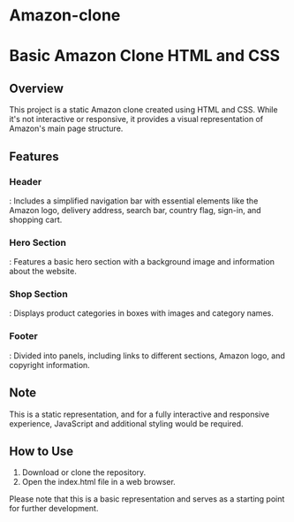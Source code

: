 # Amazon-clone
<h1>Basic Amazon Clone HTML and CSS</h1>
<h2>Overview</h2>
<p>This project is a static Amazon clone created using HTML and CSS. While it's not interactive or responsive, it provides a visual representation of Amazon's main page structure.</p>

<h2>Features</h2>
<h3>Header</h3>: Includes a simplified navigation bar with essential elements like the Amazon logo, delivery address, search bar, country flag, sign-in, and shopping cart.

<h3>Hero Section</h3>: Features a basic hero section with a background image and information about the website.

<h3>Shop Section</h3>: Displays product categories in boxes with images and category names.

<h3>Footer</h3>: Divided into panels, including links to different sections, Amazon logo, and copyright information.

<h2>Note</h2>
<p>This is a static representation, and for a fully interactive and responsive experience, JavaScript and additional styling would be required.</p>

<h2>How to Use</h2>
<ol>
<li>Download or clone the repository.</li>
<li>Open the index.html file in a web browser.</li>
</ol>
<p>Please note that this is a basic representation and serves as a starting point for further development.</p>
